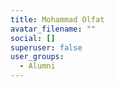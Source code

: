 ```yaml
---
title: Mohammad Olfat
avatar_filename: ""
social: []
superuser: false
user_groups:
  - Alumni
---
```


